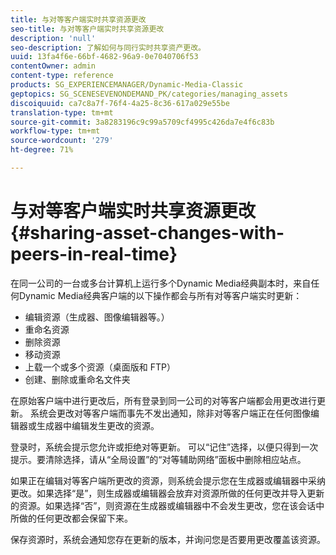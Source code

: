 ```yaml
---
title: 与对等客户端实时共享资源更改
seo-title: 与对等客户端实时共享资源更改
description: 'null'
seo-description: 了解如何与同行实时共享资产更改。
uuid: 13fa4f6e-66bf-4682-96a9-0e7040706f53
contentOwner: admin
content-type: reference
products: SG_EXPERIENCEMANAGER/Dynamic-Media-Classic
geptopics: SG_SCENESEVENONDEMAND_PK/categories/managing_assets
discoiquuid: ca7c8a7f-76f4-4a25-8c36-617a029e55be
translation-type: tm+mt
source-git-commit: 3a8283196c9c99a5709cf4995c426da7e4f6c83b
workflow-type: tm+mt
source-wordcount: '279'
ht-degree: 71%

---
```



# 与对等客户端实时共享资源更改{#sharing-asset-changes-with-peers-in-real-time}

在同一公司的一台或多台计算机上运行多个Dynamic Media经典副本时，来自任何Dynamic Media经典客户端的以下操作都会与所有对等客户端实时更新：

* 编辑资源（生成器、图像编辑器等。）
* 重命名资源
* 删除资源
* 移动资源
* 上载一个或多个资源（桌面版和 FTP）
* 创建、删除或重命名文件夹

在原始客户端中进行更改后，所有登录到同一公司的对等客户端都会用更改进行更新。 系统会更改对等客户端而事先不发出通知，除非对等客户端正在任何图像编辑器或生成器中编辑发生更改的资源。

登录时，系统会提示您允许或拒绝对等更新。 可以“记住”选择，以便只得到一次提示。要清除选择，请从“全局设置”的“对等辅助网络”面板中删除相应站点。

如果正在编辑对等客户端所更改的资源，则系统会提示您在生成器或编辑器中采纳更改。如果选择“是”，则生成器或编辑器会放弃对资源所做的任何更改并导入更新的资源。如果选择“否”，则资源在生成器或编辑器中不会发生更改，您在该会话中所做的任何更改都会保留下来。

保存资源时，系统会通知您存在更新的版本，并询问您是否要用更改覆盖该资源。
